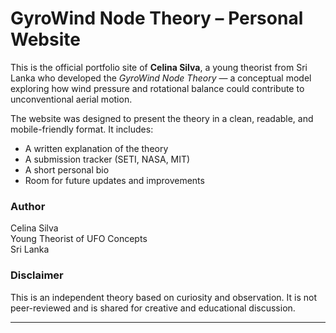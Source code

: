 # GyroWind Node Theory – Personal Website

This is the official portfolio site of **Celina Silva**, a young theorist from Sri Lanka who developed the *GyroWind Node Theory* — a conceptual model exploring how wind pressure and rotational balance could contribute to unconventional aerial motion.

The website was designed to present the theory in a clean, readable, and mobile-friendly format. It includes:

- A written explanation of the theory
- A submission tracker (SETI, NASA, MIT)
- A short personal bio
- Room for future updates and improvements

### Author
Celina Silva  
Young Theorist of UFO Concepts  
Sri Lanka

### Disclaimer
This is an independent theory based on curiosity and observation. It is not peer-reviewed and is shared for creative and educational discussion.

--- 

